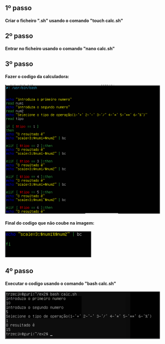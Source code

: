 ## 1º passo

#### Criar o ficheiro ".sh" usando o comando "touch calc.sh"

## 2º passo

#### Entrar no ficheiro usando o comando "nano calc.sh"

## 3º passo

#### Fazer o codigo da calculadora:

![](Capturar.PNG)
#### Final do codigo que não coube na imagem:
![](Capturar1.PNG)

## 4º passo

#### Executar o codigo usando o comando "bash calc.sh"
![](Capturar2.PNG)